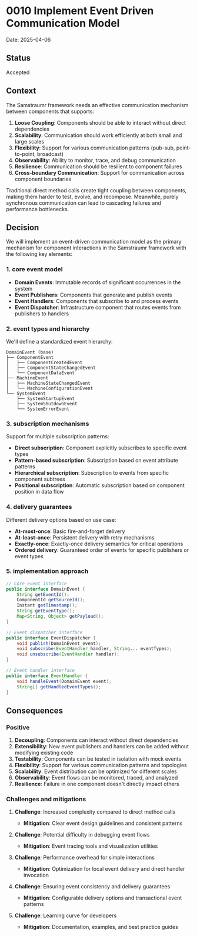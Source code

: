 # 0010 Implement Event Driven Communication Model

Date: 2025-04-06

## Status

Accepted

## Context

The Samstraumr framework needs an effective communication mechanism between components that supports:

1. **Loose Coupling**: Components should be able to interact without direct dependencies
2. **Scalability**: Communication should work efficiently at both small and large scales
3. **Flexibility**: Support for various communication patterns (pub-sub, point-to-point, broadcast)
4. **Observability**: Ability to monitor, trace, and debug communication
5. **Resilience**: Communication should be resilient to component failures
6. **Cross-boundary Communication**: Support for communication across component boundaries

Traditional direct method calls create tight coupling between components, making them harder to test, evolve, and recompose. Meanwhile, purely synchronous communication can lead to cascading failures and performance bottlenecks.

## Decision

We will implement an event-driven communication model as the primary mechanism for component interactions in the Samstraumr framework with the following key elements:

### 1. core event model

- **Domain Events**: Immutable records of significant occurrences in the system
- **Event Publishers**: Components that generate and publish events
- **Event Handlers**: Components that subscribe to and process events
- **Event Dispatcher**: Infrastructure component that routes events from publishers to handlers

### 2. event types and hierarchy

We'll define a standardized event hierarchy:

```
DomainEvent (base)
├── ComponentEvent
│   ├── ComponentCreatedEvent
│   ├── ComponentStateChangedEvent
│   └── ComponentDataEvent
├── MachineEvent
│   ├── MachineStateChangedEvent
│   └── MachineConfigurationEvent
└── SystemEvent
    ├── SystemStartupEvent
    ├── SystemShutdownEvent
    └── SystemErrorEvent
```

### 3. subscription mechanisms

Support for multiple subscription patterns:

- **Direct subscription**: Component explicitly subscribes to specific event types
- **Pattern-based subscription**: Subscription based on event attribute patterns
- **Hierarchical subscription**: Subscription to events from specific component subtrees
- **Positional subscription**: Automatic subscription based on component position in data flow

### 4. delivery guarantees

Different delivery options based on use case:

- **At-most-once**: Basic fire-and-forget delivery
- **At-least-once**: Persistent delivery with retry mechanisms
- **Exactly-once**: Exactly-once delivery semantics for critical operations
- **Ordered delivery**: Guaranteed order of events for specific publishers or event types

### 5. implementation approach

```java
// Core event interface
public interface DomainEvent {
    String getEventId();
    ComponentId getSourceId();
    Instant getTimestamp();
    String getEventType();
    Map<String, Object> getPayload();
}

// Event dispatcher interface
public interface EventDispatcher {
    void publish(DomainEvent event);
    void subscribe(EventHandler handler, String... eventTypes);
    void unsubscribe(EventHandler handler);
}

// Event handler interface
public interface EventHandler {
    void handleEvent(DomainEvent event);
    String[] getHandledEventTypes();
}
```

## Consequences

### Positive

1. **Decoupling**: Components can interact without direct dependencies
2. **Extensibility**: New event publishers and handlers can be added without modifying existing code
3. **Testability**: Components can be tested in isolation with mock events
4. **Flexibility**: Support for various communication patterns and topologies
5. **Scalability**: Event distribution can be optimized for different scales
6. **Observability**: Event flows can be monitored, traced, and analyzed
7. **Resilience**: Failure in one component doesn't directly impact others

### Challenges and mitigations

1. **Challenge**: Increased complexity compared to direct method calls
   - **Mitigation**: Clear event design guidelines and consistent patterns

2. **Challenge**: Potential difficulty in debugging event flows
   - **Mitigation**: Event tracing tools and visualization utilities

3. **Challenge**: Performance overhead for simple interactions
   - **Mitigation**: Optimization for local event delivery and direct handler invocation

4. **Challenge**: Ensuring event consistency and delivery guarantees
   - **Mitigation**: Configurable delivery options and transactional event patterns

5. **Challenge**: Learning curve for developers
   - **Mitigation**: Documentation, examples, and best practice guides

